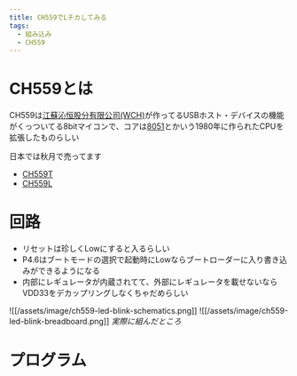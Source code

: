 ```yaml
---
title: CH559でLチカしてみる
tags:
  - 組み込み
  - CH559
---
```

# CH559とは
CH559は[江蘇沁恒股分有限公司(WCH)](https://www.wch-ic.com/)が作ってるUSBホスト・デバイスの機能がくっついてる8bitマイコンで、コアは[8051](https://ja.wikipedia.org/wiki/Intel_8051)とかいう1980年に作られたCPUを拡張したものらしい

日本では秋月で売ってます
- [CH559T](https://akizukidenshi.com/catalog/g/g118027/)
- [CH559L](https://akizukidenshi.com/catalog/g/g116307/)

# 回路
- リセットは珍しくLowにすると入るらしい
- P4.6はブートモードの選択で起動時にLowならブートローダーに入り書き込みができるようになる
- 内部にレギュレータが内蔵されてて、外部にレギュレータを載せないならVDD33をデカップリングしなくちゃだめらしい


![[/assets/image/ch559-led-blink-schematics.png]]
![[/assets/image/ch559-led-blink-breadboard.png]]
_実際に組んだところ_

# プログラム
